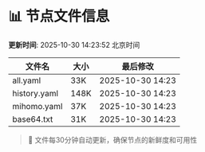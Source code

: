 # 📊 节点文件信息

**更新时间**: 2025-10-30 14:23:52 北京时间

| 文件名 | 大小 | 最后修改 |
|--------|------|----------|
| all.yaml | 33K | 2025-10-30 14:23 |
| history.yaml | 148K | 2025-10-30 14:23 |
| mihomo.yaml | 37K | 2025-10-30 14:23 |
| base64.txt | 31K | 2025-10-30 14:23 |

> 🔄 文件每30分钟自动更新，确保节点的新鲜度和可用性
